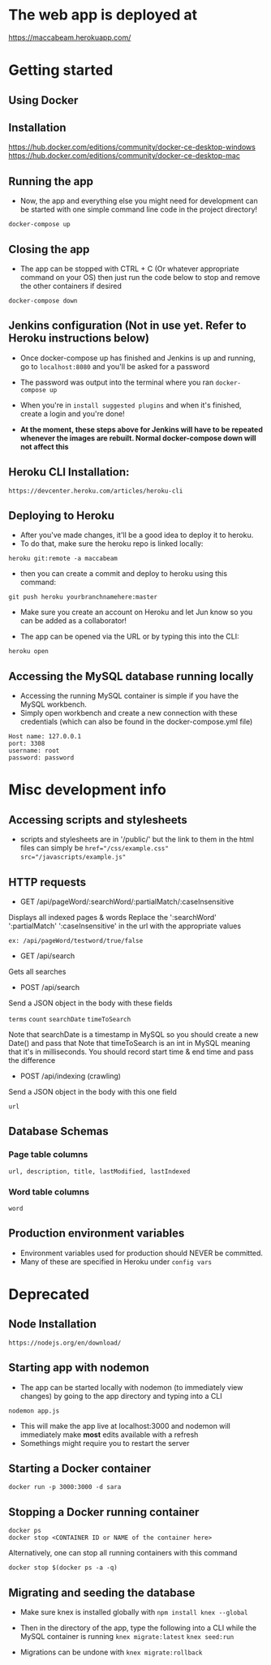 # The web app is deployed at
https://maccabeam.herokuapp.com/

# Getting started
## Using Docker
## Installation
https://hub.docker.com/editions/community/docker-ce-desktop-windows
https://hub.docker.com/editions/community/docker-ce-desktop-mac

## Running the app
* Now, the app and everything else you might need for development can be started with one simple command line code in the project directory!

```docker-compose up```

## Closing the app 
* The app can be stopped with CTRL + C (Or whatever appropriate command on your OS) then just run the code below to stop and remove the other containers if desired

```docker-compose down```

## Jenkins configuration (Not in use yet. Refer to Heroku instructions below)
* Once docker-compose up has finished and Jenkins is up and running, go to `localhost:8080` and you'll be asked for a password
* The password was output into the terminal where you ran `docker-compose up`
* When you're in `install suggested plugins` and when it's finished, create a login and you're done!

* **At the moment, these steps above for Jenkins will have to be repeated whenever the images are rebuilt. Normal docker-compose down will not affect this**

## Heroku CLI Installation:
```https://devcenter.heroku.com/articles/heroku-cli```
## Deploying to Heroku
* After you've made changes, it'll be a good idea to deploy it to heroku.
* To do that, make sure the heroku repo is linked locally:

```heroku git:remote -a maccabeam```

* then you can create a commit and deploy to heroku using this command:

```git push heroku yourbranchnamehere:master```

* Make sure you create an account on Heroku and let Jun know so you can be added as a collaborator!

* The app can be opened via the URL or by typing this into the CLI:

```heroku open```

## Accessing the MySQL database running locally
* Accessing the running MySQL container is simple if you have the MySQL workbench.
* Simply open workbench and create a new connection with these credentials (which can also be found in the docker-compose.yml file)

```
Host name: 127.0.0.1
port: 3308
username: root
password: password
```

# Misc development info
## Accessing scripts and stylesheets
* scripts and stylesheets are in '/public/' but the link to them in the html files can simply be 
```href="/css/example.css"```
```src="/javascripts/example.js"```

## HTTP requests
* GET /api/pageWord/:searchWord/:partialMatch/:caseInsensitive

Displays all indexed pages & words
Replace the ':searchWord' ':partialMatch' ':caseInsensitive' in the url with the appropriate values

```ex: /api/pageWord/testword/true/false```

* GET /api/search 

Gets all searches

* POST /api/search

Send a JSON object in the body with these fields

```terms```
```count```
```searchDate```
```timeToSearch```

Note that searchDate is a timestamp in MySQL so you should create a new Date() and pass that
Note that timeToSearch is an int in MySQL meaning that it's in milliseconds. You should record start time & end time and pass the difference 


* POST /api/indexing (crawling)

Send a JSON object in the body with this one field

```url```

## Database Schemas
### Page table columns
```url, description, title, lastModified, lastIndexed```
### Word table columns
```word```

## Production environment variables
* Environment variables used for production should NEVER be committed.
* Many of these are specified in Heroku under `config vars`

# Deprecated

## Node Installation
```https://nodejs.org/en/download/```

## Starting app with nodemon
* The app can be started locally with nodemon (to immediately view changes) by going to the app directory and typing into a CLI

```nodemon app.js```

* This will make the app live at localhost:3000 and nodemon will immediately make **most** edits available with a refresh
* Somethings might require you to restart the server

## Starting a Docker container
```docker run -p 3000:3000 -d sara```

## Stopping a Docker running container
```
docker ps
docker stop <CONTAINER ID or NAME of the container here>
```

Alternatively, one can stop all running containers with this command

```docker stop $(docker ps -a -q)```


## Migrating and seeding the database

* Make sure knex is installed globally with
```npm install knex --global```

* Then in the directory of the app, type the following into a CLI while the MySQL container is running
```knex migrate:latest```
```knex seed:run```

* Migrations can be undone with
```knex migrate:rollback```
